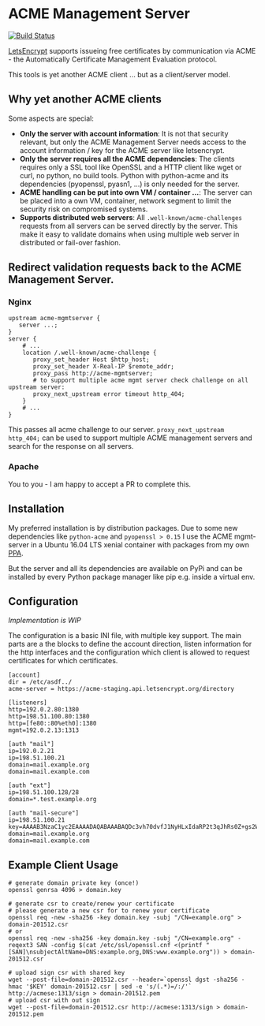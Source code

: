 ACME Management Server
======================

[![Build Status](http://img.shields.io/travis/mswart/acme-mgmtserver/master.svg)](https://travis-ci.org/mswart/acme-mgmtserver)


[LetsEncrypt](https://letsencrypt.org) supports issueing free certificates by communication via ACME - the Automatically Certificate Management Evaluation protocol.

This tools is yet another ACME client ... but as a client/server model.


## Why yet another ACME clients

Some aspects are special:

* **Only the server with account information**: It is not that security relevant, but only the ACME Management Server needs access to the account information / key for the ACME server like letsencrypt.
* **Only the server requires all the ACME dependencies**: The clients requires only a SSL tool like OpenSSL and a HTTP client like wget or curl, no python, no build tools. Python with python-acme and its dependencies (pyopenssl, pyasn1, ...) is only needed for the server.
* **ACME handling can be put into own VM / container ...**: The server can be placed into a own VM, container, network segment to limit the security risk on compromised systems.
* **Supports distributed web servers**: All `.well-known/acme-challenges` requests from all servers can be served directly by the server. This make it easy to validate domains when using multiple web server in distributed or fail-over fashion.


## Redirect validation requests back to the ACME Management Server.

### Nginx

```
upstream acme-mgmtserver {
   server ...;
}
server {
    # ...
    location /.well-known/acme-challenge {
       proxy_set_header Host $http_host;
       proxy_set_header X-Real-IP $remote_addr;
       proxy_pass http://acme-mgmtserver;
       # to support multiple acme mgmt server check challenge on all upstream server:
       proxy_next_upstream error timeout http_404;
    }
    # ...
}
```

This passes all acme challenge to our server. `proxy_next_upstream http_404;` can be used to support multiple ACME management servers and search for the response on all servers.

### Apache

You to you - I am happy to accept a PR to complete this.


## Installation

My preferred installation is by distribution packages. Due to some new dependencies like `python-acme` and `pyopenssl > 0.15` I use the ACME mgmt-server in a Ubuntu 16.04 LTS xenial container with packages from my own [PPA](https://launchpad.net/~malte.swart/+archive/ubuntu/acme).

But the server and all its dependencies are available on PyPi and can be installed by every Python package manager like pip e.g. inside a virtual env.


## Configuration

*Implementation is WIP*

The configuration is a basic INI file, with multiple key support. The main parts are a the blocks to define the account direction, listen information for the http interfaces and the configuration which client is allowed to request certificates for which certificates.

```
[account]
dir = /etc/asdf../
acme-server = https://acme-staging.api.letsencrypt.org/directory

[listeners]
http=192.0.2.80:1380
http=198.51.100.80:1380
http=[fe80::80%eth0]:1380
mgmt=192.0.2.13:1313

[auth "mail"]
ip=192.0.2.21
ip=198.51.100.21
domain=mail.example.org
domain=mail.example.com

[auth "ext"]
ip=198.51.100.128/28
domain=*.test.example.org

[auth "mail-secure"]
ip=198.51.100.21
key=AAAAB3NzaC1yc2EAAAADAQABAAABAQDc3vh70dvfJ1NyHLxIdaRP2t3qJhRs0Z+gs2WwCBvGbKuXr6WjqjlQpbHRADMSFVc9XVQSqnk4rmlg16t+3UMGCEmP1RpbJW2IHLTh0W8xabP9diSLhdBISxffrulNf1EFBvUaYblNa8svXhqGIh2IU7tz0ES0OeF+Fjj9B/ANWxljp0ntU/ni4/i/Z2iEjAujhyn+TK1dlyGQaUn8C6bxom5LTlHOZcuIgQq2z7ebRAZESdSrp1I/u5tbu9HHa6RWov+xTg9HAsar4WWiNYwEjQmD5AnSdajg2Zv7VUbWM/BklqJ3Ytpkl5SDpGtVOBJZnImGsBcyGjN8FT6+oDB7
domain=mail.example.org
domain=mail.example.com
```

## Example Client Usage

```
# generate domain private key (once!)
openssl genrsa 4096 > domain.key

# generate csr to create/renew your certificate
# please generate a new csr for to renew your certificate
openssl req -new -sha256 -key domain.key -subj "/CN=example.org" > domain-201512.csr
# or
openssl req -new -sha256 -key domain.key -subj "/CN=example.org" -reqext3 SAN -config $(cat /etc/ssl/openssl.cnf <(printf "[SAN]\nsubjectAltName=DNS:example.org,DNS:www.example.org")) > domain-201512.csr

# upload sign csr with shared key
wget --post-file=domain-201512.csr --header=`openssl dgst -sha256 -hmac '$KEY' domain-201512.csr | sed -e 's/(.*)=/:/'` http://acmese:1313/sign > domain-201512.pem
# upload csr with out sign
wget --post-file=domain-201512.csr http://acmese:1313/sign > domain-201512.pem
```
